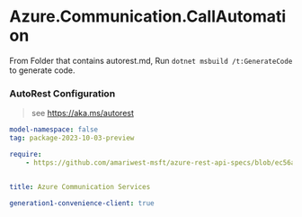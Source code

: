 # Azure.Communication.CallAutomation

From Folder that contains autorest.md, Run `dotnet msbuild /t:GenerateCode` to generate code.

### AutoRest Configuration
> see https://aka.ms/autorest

```yaml
model-namespace: false
tag: package-2023-10-03-preview

require:
    - https://github.com/amariwest-msft/azure-rest-api-specs/blob/ec56aa93f8ba1b2918e5fe109aa8c6d8b0902106/specification/communication/data-plane/CallAutomation/readme.md


title: Azure Communication Services

generation1-convenience-client: true
```
